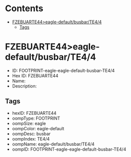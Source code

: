



Contents
========

* [FZEBUARTE44>eagle-default/busbar/TE4/4](#fzebuarte44eagle-defaultbusbarte44)
	* [Tags](#tags)

# FZEBUARTE44>eagle-default/busbar/TE4/4

- ID: FOOTPRINT-eagle-eagle-default-busbar-TE4/4
- Hex ID: FZEBUARTE44
- Name: 
- Description: 

## Tags

- hexID: FZEBUARTE44
- oompType: FOOTPRINT
- oompSize: eagle
- oompColor: eagle-default
- oompDesc: busbar
- oompIndex: TE4/4
- oompName: eagle-default/busbar/TE4/4
- oompID: FOOTPRINT-eagle-eagle-default-busbar-TE4/4
